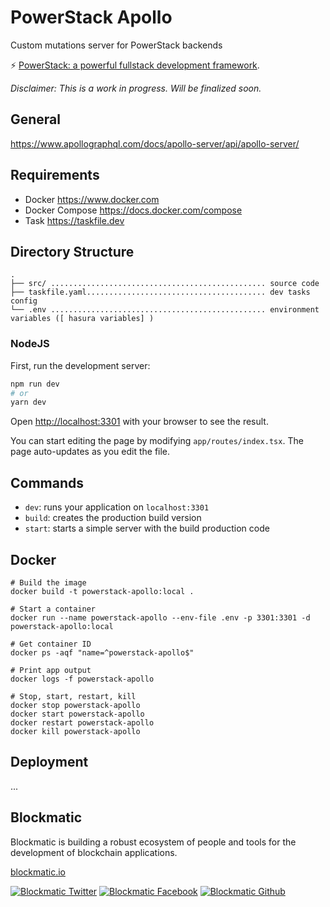 # PowerStack Apollo

Custom mutations server for PowerStack backends

⚡️ [PowerStack: a powerful fullstack development framework](https://powerstack.xyz).

_Disclaimer: This is a work in progress. Will be finalized soon._

## General

https://www.apollographql.com/docs/apollo-server/api/apollo-server/

## Requirements

- Docker https://www.docker.com
- Docker Compose https://docs.docker.com/compose
- Task https://taskfile.dev

## Directory Structure

```
.
├── src/ ................................................ source code
├── taskfile.yaml........................................ dev tasks config
└── .env ................................................ environment variables ([ hasura variables] )
```

### NodeJS

First, run the development server:

```bash
npm run dev
# or
yarn dev
```

Open [http://localhost:3301](http://localhost:3301) with your browser to see the result.

You can start editing the page by modifying `app/routes/index.tsx`. The page auto-updates as you edit the file.

## Commands

- `dev`: runs your application on `localhost:3301`
- `build`: creates the production build version
- `start`: starts a simple server with the build production code

## Docker

```
# Build the image
docker build -t powerstack-apollo:local .

# Start a container
docker run --name powerstack-apollo --env-file .env -p 3301:3301 -d powerstack-apollo:local

# Get container ID
docker ps -aqf "name=^powerstack-apollo$"

# Print app output
docker logs -f powerstack-apollo

# Stop, start, restart, kill
docker stop powerstack-apollo
docker start powerstack-apollo
docker restart powerstack-apollo
docker kill powerstack-apollo
```

## Deployment

...

## Blockmatic

Blockmatic is building a robust ecosystem of people and tools for the development of blockchain applications.

[blockmatic.io](https://blockmatic.io)

<!-- Please don't remove this: Grab your social icons from https://github.com/carlsednaoui/gitsocial -->

<!-- display the social media buttons in your README -->

[![Blockmatic Twitter][1.1]][1]
[![Blockmatic Facebook][2.1]][2]
[![Blockmatic Github][3.1]][3]

<!-- links to social media icons -->
<!-- no need to change these -->

<!-- icons with padding -->

[1.1]: http://i.imgur.com/tXSoThF.png 'twitter icon with padding'
[2.1]: http://i.imgur.com/P3YfQoD.png 'facebook icon with padding'
[3.1]: http://i.imgur.com/0o48UoR.png 'github icon with padding'

<!-- icons without padding -->

[1.2]: http://i.imgur.com/wWzX9uB.png 'twitter icon without padding'
[2.2]: http://i.imgur.com/fep1WsG.png 'facebook icon without padding'
[3.2]: http://i.imgur.com/9I6NRUm.png 'github icon without padding'

<!-- links to your social media accounts -->
<!-- update these accordingly -->

[1]: http://www.twitter.com/blockmatic_io
[2]: http://fb.me/blockmatic.io
[3]: http://www.github.com/blockmatic

<!-- Please don't remove this: Grab your social icons from https://github.com/carlsednaoui/gitsocial -->
